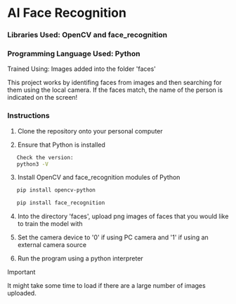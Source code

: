 # AI Face Recognition

### Libraries Used: OpenCV and face_recognition
### Programming Language Used: Python
Trained Using: Images added into the folder 'faces'


This project works by identifing faces from images and then searching for them using the local camera. 
If the faces match, the name of the person is indicated on the screen!

### Instructions

1) Clone the repository onto your personal computer

2) Ensure that Python is installed

 ```bash
    Check the version:
    python3 -V 
 ```

3) Install OpenCV and face_recognition modules of Python

 ```bash
    pip install opencv-python
 ```

 ```bash
    pip install face_recognition
 ```

4) Into the directory 'faces', upload png images of faces that you would like to train the model with

5) Set the camera device to '0' if using PC camera and '1' if using an external camera source

6) Run the program using a python interpreter

> [!IMPORTANT]
> It might take some time to load if there are a large number of images uploaded.
